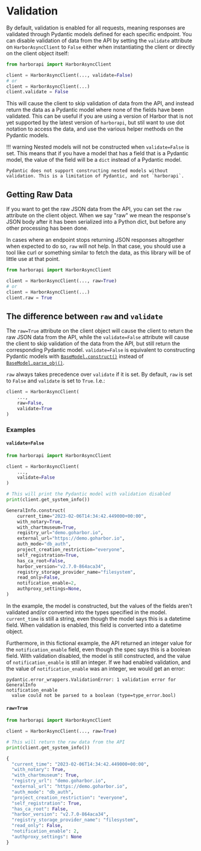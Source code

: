 # Validation

By default, validation is enabled for all requests, meaning responses are validated through Pydantic models defined for each specific endpoint. You can disable validation of data from the API by setting the `validate` attribute on `HarborAsyncClient` to `False` either when instantiating the client or directly on the client object itself:

```python
from harborapi import HarborAsyncClient

client = HarborAsyncClient(..., validate=False)
# or
client = HarborAsyncClient(...)
client.validate = False
```

This will cause the client to skip validation of data from the API, and instead return the data as a Pydantic model where none of the fields have been validated. This can be useful if you are using a version of Harbor that is not yet supported by the latest version of `harborapi`, but stil want to use dot notation to access the data, and use the various helper methods on the Pydantic models.

!!! warning
    Nested models will not be constructed when `validate=False` is set. This means that if you have a model that has a field that is a Pydantic model, the value of the field will be a `dict` instead of a Pydantic model.

    Pydantic does not support constructing nested models without validation. This is a limitation of Pydantic, and not `harborapi`.


## Getting Raw Data

If you want to get the raw JSON data from the API, you can set the `raw` attribute on the client object. When we say "raw" we mean the response's JSON body after it has been serialized into a Python dict, but before any other processing has been done.

In cases where an endpoint stops returning JSON responses altogether when expected to do so, `raw` will not help. In that case, you should use a tool like curl or something similar to fetch the data, as this library will be of little use at that point.

```python
from harborapi import HarborAsyncClient

client = HarborAsyncClient(..., raw=True)
# or
client = HarborAsyncClient(...)
client.raw = True
```

## The difference between `raw` and `validate`

The `raw=True` attribute on the client object will cause the client to return the raw JSON data from the API, while the `validate=False` attribute will cause the client to skip validation of the data from the API, but still return the corresponding Pydantic model. `validate=False` is equivalent to constructing Pydantic models with [`BaseModel.construct()`](https://docs.pydantic.dev/usage/models/#creating-models-without-validation) instead of [`BaseModel.parse_obj()`](https://docs.pydantic.dev/usage/models/#parsing-data-into-a-specified-type).


`raw` always takes precedence over `validate` if it is set. By default, `raw` is set to `False` and `validate` is set to `True`. I.e.:

```py
client = HarborAsyncClient(
    ...,
    raw=False,
    validate=True
)
```

### Examples

#### `validate=False`

```python
from harborapi import HarborAsyncClient

client = HarborAsyncClient(
    ...,
    validate=False
)

# This will print the Pydantic model with validation disabled
print(client.get_system_info())
```
```py
GeneralInfo.construct(
    current_time="2023-02-06T14:34:42.449000+00:00",
    with_notary=True,
    with_chartmuseum=True,
    registry_url="demo.goharbor.io",
    external_url="https://demo.goharbor.io",
    auth_mode="db_auth",
    project_creation_restriction="everyone",
    self_registration=True,
    has_ca_root=False,
    harbor_version="v2.7.0-864aca34",
    registry_storage_provider_name="filesystem",
    read_only=False,
    notification_enable=2,
    authproxy_settings=None,
)
```
In the example, the model is constructed, but the values of the fields aren't validated and/or converted into the types specified in the model. `current_time` is still a string, even though the model says this is a datetime field. When validation is enabled, this field is converted into a datetime object.

Furthermore, in this fictional example, the API returned an integer value for the `notification_enable` field, even though the spec says this is a boolean field. With validation disabled, the model is still constructed, and the value of `notification_enable` is still an integer. If we had enabled validation, and the value of `notification_enable` was an integer, we would get an error:

```
pydantic.error_wrappers.ValidationError: 1 validation error for GeneralInfo
notification_enable
  value could not be parsed to a boolean (type=type_error.bool)
```

#### `raw=True`

```python
from harborapi import HarborAsyncClient

client = HarborAsyncClient(..., raw=True)

# This will return the raw data from the API
print(client.get_system_info())
```
```py
{
  "current_time": "2023-02-06T14:34:42.449000+00:00",
  "with_notary": True,
  "with_chartmuseum": True,
  "registry_url": "demo.goharbor.io",
  "external_url": "https://demo.goharbor.io",
  "auth_mode": "db_auth",
  "project_creation_restriction": "everyone",
  "self_registration": True,
  "has_ca_root": False,
  "harbor_version": "v2.7.0-864aca34",
  "registry_storage_provider_name": "filesystem",
  "read_only": False,
  "notification_enable": 2,
  "authproxy_settings": None
}
```
